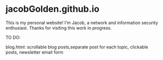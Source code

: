 # jacobGolden.github.io

This is my personal website! I'm Jacob, a network and information security enthusiast. Thanks for visiting this work in progress.

TO DO:

blog.html: scrollable blog posts,separate post for each topic, clickable posts, newsletter email form
